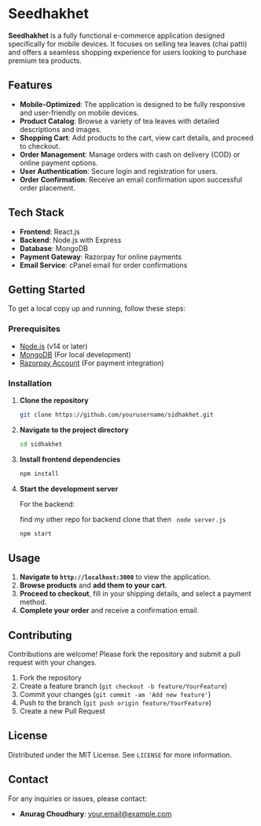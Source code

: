 # Seedhakhet

**Seedhakhet** is a fully functional e-commerce application designed specifically for mobile devices. It focuses on selling tea leaves (chai patti) and offers a seamless shopping experience for users looking to purchase premium tea products.

## Features

- **Mobile-Optimized**: The application is designed to be fully responsive and user-friendly on mobile devices.
- **Product Catalog**: Browse a variety of tea leaves with detailed descriptions and images.
- **Shopping Cart**: Add products to the cart, view cart details, and proceed to checkout.
- **Order Management**: Manage orders with cash on delivery (COD) or online payment options.
- **User Authentication**: Secure login and registration for users.
- **Order Confirmation**: Receive an email confirmation upon successful order placement.

## Tech Stack

- **Frontend**: React.js
- **Backend**: Node.js with Express
- **Database**: MongoDB
- **Payment Gateway**: Razorpay for online payments
- **Email Service**: cPanel email for order confirmations

## Getting Started

To get a local copy up and running, follow these steps:

### Prerequisites

- [Node.js](https://nodejs.org/) (v14 or later)
- [MongoDB](https://www.mongodb.com/) (For local development)
- [Razorpay Account](https://razorpay.com/) (For payment integration)

### Installation

1. **Clone the repository**

    ```bash
    git clone https://github.com/yourusername/sidhakhet.git
    ```

2. **Navigate to the project directory**

    ```bash
    cd sidhakhet
    ```


4. **Install frontend dependencies**

    ```bash
    npm install
    ```


5. **Start the development server**

    For the backend:

    find my other repo for backend clone that then   ``` node server.js```


    ```bash
    npm start
    ```

## Usage

1. **Navigate to `http://localhost:3000`** to view the application.
2. **Browse products** and **add them to your cart**.
3. **Proceed to checkout**, fill in your shipping details, and select a payment method.
4. **Complete your order** and receive a confirmation email.

## Contributing

Contributions are welcome! Please fork the repository and submit a pull request with your changes.

1. Fork the repository
2. Create a feature branch (`git checkout -b feature/YourFeature`)
3. Commit your changes (`git commit -am 'Add new feature'`)
4. Push to the branch (`git push origin feature/YourFeature`)
5. Create a new Pull Request

## License

Distributed under the MIT License. See `LICENSE` for more information.

## Contact

For any inquiries or issues, please contact:

- **Anurag Choudhury**: [your.email@example.com](mailto:idanurag567@gmail.com)

